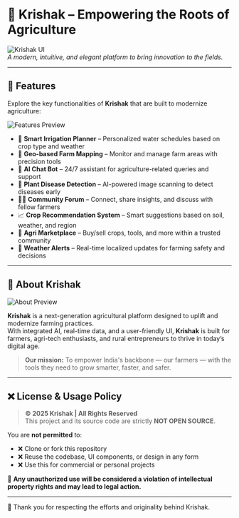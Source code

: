 # 🌾 Krishak – Empowering the Roots of Agriculture

![Krishak UI](https://github.com/Snehaa244/Cover-Image/blob/main/Krishak%20home.PNG)  
*A modern, intuitive, and elegant platform to bring innovation to the fields.*

---

## 🌟 Features

Explore the key functionalities of **Krishak** that are built to modernize agriculture:

![Features Preview](https://github.com/Snehaa244/Cover-Image/blob/main/Krishak%20features.PNG)

- 🚿 **Smart Irrigation Planner** – Personalized water schedules based on crop type and weather  
- 📍 **Geo-based Farm Mapping** – Monitor and manage farm areas with precision tools  
- 🤖 **AI Chat Bot** – 24/7 assistant for agriculture-related queries and support  
- 🌿 **Plant Disease Detection** – AI-powered image scanning to detect diseases early  
- 🧑‍🌾 **Community Forum** – Connect, share insights, and discuss with fellow farmers  
- 📈 **Crop Recommendation System** – Smart suggestions based on soil, weather, and region  
- 🛒 **Agri Marketplace** – Buy/sell crops, tools, and more within a trusted community  
- 🔔 **Weather Alerts** – Real-time localized updates for farming safety and decisions  

---

## 📖 About Krishak

![About Preview](https://github.com/Snehaa244/Cover-Image/blob/main/Krishak%20about%20us.PNG)

**Krishak** is a next-generation agricultural platform designed to uplift and modernize farming practices.  
With integrated AI, real-time data, and a user-friendly UI, **Krishak** is built for farmers, agri-tech enthusiasts, and rural entrepreneurs to thrive in today’s digital age.

> **Our mission:** To empower India's backbone — our farmers — with the tools they need to grow smarter, faster, and safer.

---

## ❌ License & Usage Policy

> **© 2025 Krishak | All Rights Reserved**  
> This project and its source code are strictly **NOT OPEN SOURCE**.  

You are **not permitted** to:
- ❌ Clone or fork this repository  
- ❌ Reuse the codebase, UI components, or design in any form  
- ❌ Use this for commercial or personal projects  

🚫 **Any unauthorized use will be considered a violation of intellectual property rights and may lead to legal action.**

---

🙏 Thank you for respecting the efforts and originality behind Krishak.
